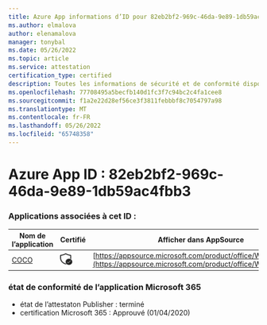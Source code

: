 ```yaml
---
title: Azure App informations d’ID pour 82eb2bf2-969c-46da-9e89-1db59ac4fbb3
ms.author: elmalova
author: elenamalova
manager: tonybal
ms.date: 05/26/2022
ms.topic: article
ms.service: attestation
certification_type: certified
description: Toutes les informations de sécurité et de conformité disponibles pour 82eb2bf2-969c-46da-9e89-1db59ac4fbb3.
ms.openlocfilehash: 77708495a5becfb140d1fc3f7c94bc2c4fa1cee8
ms.sourcegitcommit: f1a2e22d28ef56ce3f3811febbbf8c7054797a98
ms.translationtype: MT
ms.contentlocale: fr-FR
ms.lasthandoff: 05/26/2022
ms.locfileid: "65748358"
---
```

# <a name="azure-app-id-82eb2bf2-969c-46da-9e89-1db59ac4fbb3"></a>Azure App ID : 82eb2bf2-969c-46da-9e89-1db59ac4fbb3


### <a name="apps-associated-with-this-id"></a>Applications associées à cet ID :
| **Nom de l’application** | **Certifié** | **Afficher dans AppSource** |
|--------------|---------------|-----------------------|
| [COCO](../forward/WA200001468.md) | <img alt="Certified application badge" src="../media/certified-badge.png" height="25" width="25" /> | [https://appsource.microsoft.com/product/office/WA200001468](https://appsource.microsoft.com/product/office/WA200001468) |

### <a name="microsoft-365-app-compliance-status"></a>état de conformité de l’application Microsoft 365
- état de l’attestaton Publisher : terminé
- certification Microsoft 365 : Approuvé (01/04/2020)
